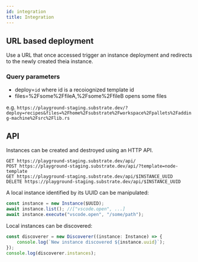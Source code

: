 ```yaml
---
id: integration
title: Integration
---
```


## URL based deployment

Use a URL that once accessed trigger an instance deployment and redirects to the newly created theia instance.

### Query parameters

* deploy=`id` where id is a recoiognized template id
* files=%2Fsome%2FfileA,%2Fsome%2FfileB opens some files


e.g. `https://playground-staging.substrate.dev/?deploy=recipes&files=%2Fhome%2Fsubstrate%2Fworkspace%2Fpallets%2Fadding-machine%2Fsrc%2Flib.rs`

## API

Instances can be created and destroyed using an HTTP API.

```
GET https://playground-staging.substrate.dev/api/
POST https://playground-staging.substrate.dev/api/?template=node-template
GET https://playground-staging.substrate.dev/api/$INSTANCE_UUID
DELETE https://playground-staging.substrate.dev/api/$INSTANCE_UUID
```

A local instance identified by its UUID can be manipulated:

```javascript
const instance = new Instance($UUID);
await instance.list(); //["vscode.open", ...]
await instance.execute("vscode.open", "/some/path");
```

Local instances can be discovered:

```javascript
const discoverer = new Discoverer((instance: Instance) => {
    console.log(`New instance discovered ${instance.uuid}`);
});
console.log(discoverer.instances);
```